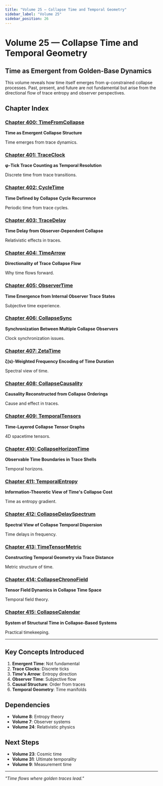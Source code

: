 ```yaml
---
title: "Volume 25 — Collapse Time and Temporal Geometry"
sidebar_label: "Volume 25"
sidebar_position: 26
---
```


# Volume 25 — Collapse Time and Temporal Geometry

## Time as Emergent from Golden-Base Dynamics

This volume reveals how time itself emerges from φ-constrained collapse processes. Past, present, and future are not fundamental but arise from the directional flow of trace entropy and observer perspectives.

## Chapter Index

### [Chapter 400: TimeFromCollapse](./chapter-400-time-from-collapse.md)
**Time as Emergent Collapse Structure**

Time emerges from trace dynamics.

### [Chapter 401: TraceClock](./chapter-401-trace-clock.md)
**φ-Tick Trace Counting as Temporal Resolution**

Discrete time from trace transitions.

### [Chapter 402: CycleTime](./chapter-402-cycle-time.md)
**Time Defined by Collapse Cycle Recurrence**

Periodic time from trace cycles.

### [Chapter 403: TraceDelay](./chapter-403-trace-delay.md)
**Time Delay from Observer-Dependent Collapse**

Relativistic effects in traces.

### [Chapter 404: TimeArrow](./chapter-404-time-arrow.md)
**Directionality of Trace Collapse Flow**

Why time flows forward.

### [Chapter 405: ObserverTime](./chapter-405-observer-time.md)
**Time Emergence from Internal Observer Trace States**

Subjective time experience.

### [Chapter 406: CollapseSync](./chapter-406-collapse-sync.md)
**Synchronization Between Multiple Collapse Observers**

Clock synchronization issues.

### [Chapter 407: ZetaTime](./chapter-407-zeta-time.md)
**ζ(s)-Weighted Frequency Encoding of Time Duration**

Spectral view of time.

### [Chapter 408: CollapseCausality](./chapter-408-collapse-causality.md)
**Causality Reconstructed from Collapse Orderings**

Cause and effect in traces.

### [Chapter 409: TemporalTensors](./chapter-409-temporal-tensors.md)
**Time-Layered Collapse Tensor Graphs**

4D spacetime tensors.

### [Chapter 410: CollapseHorizonTime](./chapter-410-collapse-horizon-time.md)
**Observable Time Boundaries in Trace Shells**

Temporal horizons.

### [Chapter 411: TemporalEntropy](./chapter-411-temporal-entropy.md)
**Information-Theoretic View of Time's Collapse Cost**

Time as entropy gradient.

### [Chapter 412: CollapseDelaySpectrum](./chapter-412-collapse-delay-spectrum.md)
**Spectral View of Collapse Temporal Dispersion**

Time delays in frequency.

### [Chapter 413: TimeTensorMetric](./chapter-413-time-tensor-metric.md)
**Constructing Temporal Geometry via Trace Distance**

Metric structure of time.

### [Chapter 414: CollapseChronoField](./chapter-414-collapse-chrono-field.md)
**Tensor Field Dynamics in Collapse Time Space**

Temporal field theory.

### [Chapter 415: CollapseCalendar](./chapter-415-collapse-calendar.md)
**System of Structural Time in Collapse-Based Systems**

Practical timekeeping.

---

## Key Concepts Introduced

1. **Emergent Time**: Not fundamental
2. **Trace Clocks**: Discrete ticks
3. **Time's Arrow**: Entropy direction
4. **Observer Time**: Subjective flow
5. **Causal Structure**: Order from traces
6. **Temporal Geometry**: Time manifolds

## Dependencies

- **Volume 8**: Entropy theory
- **Volume 7**: Observer systems
- **Volume 24**: Relativistic physics

## Next Steps

- **Volume 23**: Cosmic time
- **Volume 31**: Ultimate temporality
- **Volume 9**: Measurement time

---

*"Time flows where golden traces lead."*